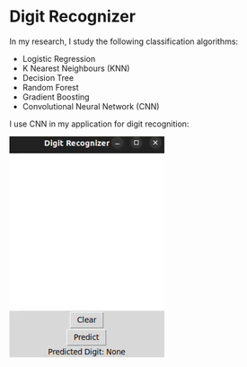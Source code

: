# Digit Recognizer

In my research, I study the following classification algorithms:
- Logistic Regression
- K Nearest Neighbours (KNN)
- Decision Tree
- Random Forest
- Gradient Boosting
- Convolutional Neural Network (CNN)

I use CNN in my application for digit recognition:

![](files/app.gif)
